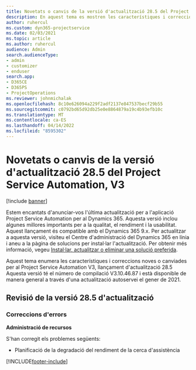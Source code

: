 ```yaml
---
title: Novetats o canvis de la versió d'actualització 28.5 del Project Service Automation revisió, V3
description: En aquest tema es mostren les característiques i correccions que hi ha disponibles per al llançament de l'actualització 28.5, V3, de Project Service Automation.
author: ruhercul
ms.custom: dyn365-projectservice
ms.date: 02/03/2021
ms.topic: article
ms.author: ruhercul
audience: Admin
search.audienceType:
- admin
- customizer
- enduser
search.app:
- D365CE
- D365PS
- ProjectOperations
ms.reviewer: johnmichalak
ms.openlocfilehash: 8c10e626094a229f2adf2137e847537becf29b55
ms.sourcegitcommit: c0792bd65d92db25e0e8864879a19c4b93efb10c
ms.translationtype: MT
ms.contentlocale: ca-ES
ms.lasthandoff: 04/14/2022
ms.locfileid: "8595302"
---
```

# <a name="whats-new-or-changed-in-project-service-automation-update-release-285-v3"></a>Novetats o canvis de la versió d'actualització 28.5 del Project Service Automation, V3

[!include [banner](../includes/psa-now-project-operations.md)]

Estem encantats d'anunciar-vos l'última actualització per a l'aplicació Project Service Automation per al Dynamics 365. Aquesta versió inclou algunes millores importants per a la qualitat, el rendiment i la usabilitat. Aquest llançament és compatible amb el Dynamics 365 9.x. Per actualitzar a aquesta versió, visiteu el Centre d'administració del Dynamics 365 en línia i aneu a la pàgina de solucions per instal·lar l'actualització. Per obtenir més informació, vegeu [Instal·lar, actualitzar o eliminar una solució preferida](/power-platform/admin/install-remove-preferred-solution).

Aquest tema enumera les característiques i correccions noves o canviades per al Project Service Automation V3, llançament d'actualització 28.5 Aquesta versió té el número de compilació V3.10.46.87 i està disponible de manera general a través d'una actualització autoservei el gener de 2021.

## <a name="update-release-285-hotfix"></a>Revisió de la versió 28.5 d'actualització

### <a name="bug-fixes"></a>Correccions d'errors

**Administració de recursos**

S'han corregit els problemes següents:

- Planificació de la degradació del rendiment de la cerca d'assistència



[!INCLUDE[footer-include](../includes/footer-banner.md)]
